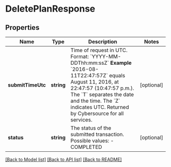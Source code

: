 # DeletePlanResponse

## Properties
Name | Type | Description | Notes
------------ | ------------- | ------------- | -------------
**submitTimeUtc** | **string** | Time of request in UTC. Format: &#x60;YYYY-MM-DDThh:mm:ssZ&#x60; **Example** &#x60;2016-08-11T22:47:57Z&#x60; equals August 11, 2016, at 22:47:57 (10:47:57 p.m.). The &#x60;T&#x60; separates the date and the time. The &#x60;Z&#x60; indicates UTC.  Returned by Cybersource for all services. | [optional] 
**status** | **string** | The status of the submitted transaction.  Possible values:  - COMPLETED | [optional] 

[[Back to Model list]](../README.md#documentation-for-models) [[Back to API list]](../README.md#documentation-for-api-endpoints) [[Back to README]](../README.md)


